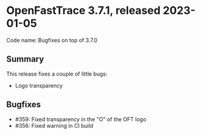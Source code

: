 # OpenFastTrace 3.7.1, released 2023-01-05

Code name: Bugfixes on top of 3.7.0

## Summary

This release fixes a couple of little bugs:

* Logo transparency

## Bugfixes

* #359: Fixed transparency in the "O" of the OFT logo
* #356: Fixed warning in CI build
